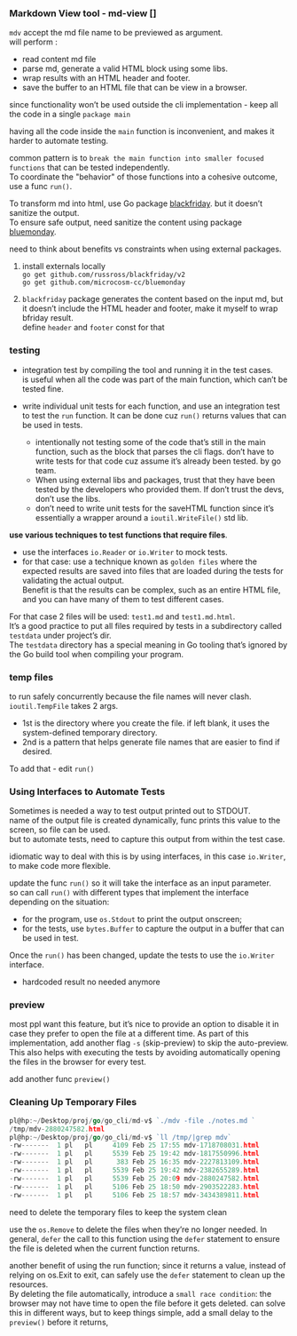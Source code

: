 ### Markdown View tool - md-view [] 
`mdv` accept the md file name to be previewed as argument.  
will perform :
- read content md file
- parse md, generate a valid HTML block using some libs.
- wrap results with an HTML header and footer.
- save the buffer to an HTML file that can be view in a browser.

since functionality won’t be used outside the cli implementation - keep all the code in a single `package main`

having all the code inside the `main` function is inconvenient, and makes it harder to automate testing.

common pattern is to `break the main function into smaller focused functions` that can be tested independently.  
To coordinate the "behavior" of those functions into a cohesive outcome, use a func `run()`. 

To transform md into html, use Go package [blackfriday](https://github.com/russross/blackfriday/v2). but it doesn’t sanitize the output.  
To ensure safe output, need sanitize the content using package [bluemonday](https://github.com/microcosm-cc/bluemonday​).

need to think about benefits vs constraints when using external packages.

1. install externals locally  
  `go get github.com/russross/blackfriday/v2`  
  `go get github.com/microcosm-cc/bluemonday`

2. `blackfriday` package generates the content based on the input md, but it doesn’t include the HTML header and footer, make it myself to wrap bfriday result.  
define `header` and `footer` const for that

### testing
- integration test by compiling the tool and running it in the test cases.  
  is useful when all the code was part of the main function, which can’t be tested fine.

- write individual unit tests for each function, and use an integration test to test the `run` function. It can be done cuz `run()` returns values that can be used in tests.  
  - intentionally not testing some of the code that’s still in the main function, such as the block that parses the cli flags. don’t have to write tests for that code cuz assume it’s already been tested. by go team.
  - When using external libs and packages, trust that they have been tested by the developers who provided them. If don’t trust the devs, don’t use the libs.
  - don’t need to write unit tests for the saveHTML function since it’s essentially a wrapper around a `ioutil.WriteFile()` std lib.

**use various techniques to test functions that require files**.  
- use the interfaces `io.Reader` or `io.Writer` to mock tests.  
- for that case: use a technique known as `golden files` where the expected results are saved into files that are loaded during the tests for validating the actual output.  
  Benefit is that the results can be complex, such as an entire HTML file, and you can have many of them to test different cases.

For that case 2 files will be used: `test1.md` and `test1.md.html`.  
It’s a good practice to put all files required by tests in a subdirectory  called `testdata` under project’s dir.   
The `testdata` directory has a special meaning in Go tooling that’s ignored by the Go build tool when compiling your program.

### temp files
to run safely concurrently because the file names will never clash.  
`ioutil.TempFile` takes 2 args. 
- 1st is the directory where you create the file. if left blank, it uses the system-defined temporary directory. 
- 2nd is a pattern that helps generate file names that are easier to find if desired. 

To add that - edit `run()`

### Using Interfaces to Automate Tests
Sometimes is needed a way to test output printed out to STDOUT.  
name of the output file is created dynamically, func prints this value to the screen, so file can be used.  
but to automate tests, need to capture this output from within the test case.

idiomatic way to deal with this is by using interfaces, in this case `io.Writer`, to make code more flexible.

update the func `run()` so it will take the interface as an input parameter.  
so can call `run()` with different types that implement the interface depending on the situation:  
- for the program, use `os.Stdout` to print the output onscreen; 
- for the tests, use `bytes.Buffer` to capture the output in a buffer that can be used in test.

Once the `run()` has been changed, update the tests to use the `io.Writer` interface.  
- hardcoded result no needed anymore

### preview 
most ppl want this feature, but it’s nice to provide an option to disable it in case they prefer to open the file at a different time. As part of this implementation, add another flag `-s` (skip-preview) to skip the auto-preview. This also helps with executing the tests by avoiding automatically opening the files in the browser for every test.

add another func `preview()`

### Cleaning Up Temporary Files
```go
pl@hp:~/Desktop/proj/go/go_cli/md-v$ `./mdv -file ./notes.md `
/tmp/mdv-2880247582.html
pl@hp:~/Desktop/proj/go/go_cli/md-v$ `ll /tmp/|grep mdv`
-rw-------  1 pl   pl     4109 Feb 25 17:55 mdv-1718708031.html
-rw-------  1 pl   pl     5539 Feb 25 19:42 mdv-1817550996.html
-rw-------  1 pl   pl      383 Feb 25 16:35 mdv-2227813109.html
-rw-------  1 pl   pl     5539 Feb 25 19:42 mdv-2382655289.html
-rw-------  1 pl   pl     5539 Feb 25 20:09 mdv-2880247582.html
-rw-------  1 pl   pl     5106 Feb 25 18:50 mdv-2903522283.html
-rw-------  1 pl   pl     5106 Feb 25 18:57 mdv-3434389811.html

```
need to delete the temporary files to keep the system clean

use the `os.Remove` to delete the files when they’re no longer needed. In general, `defer` the call to this function using the `defer` statement to ensure the file is deleted when the current function returns.

another benefit of using the run function; 
since it returns a value, instead of relying on os.Exit to exit,
can safely use the `defer` statement to clean up the resources.  
By deleting the file automatically, introduce a `small race condition`:
the browser may not have time to open the file before it gets deleted.
can solve this in different ways, but to keep things simple, 
add a small delay to the `preview()` before it returns,












